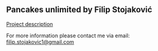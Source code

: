 ## Pancakes unlimited by Filip Stojaković

[Project description](Pancakes_unlimited2022.pdf)

For more information please contact me via email: [filip.stojakovic1@gmail.com](mailto:filip.stojakovic1@gmail.com?subject=[GitHub]%20Pancakes%20unlimited)